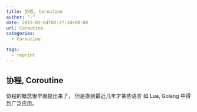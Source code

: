 ```yaml
---
title: 协程, Coroutine
author: "-"
date: 2015-02-04T02:27:10+00:00
url: Coroutine
categories:
  - Coroutine

tags:
  - reprint
---
```

## 协程, Coroutine

协程的概念很早就提出来了， 但是直到最近几年才某些语言 如 Lua, Golang 中得到广泛应用。


